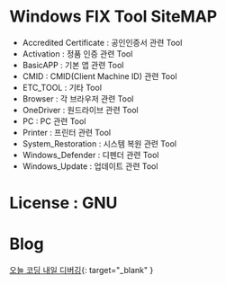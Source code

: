 # Windows FIX Tool SiteMAP
- Accredited Certificate : 공인인증서 관련 Tool
- Activation : 정품 인증 관련 Tool
- BasicAPP : 기본 앱 관련 Tool
- CMID : CMID(Client Machine ID) 관련 Tool
- ETC_TOOL : 기타 Tool
- Browser : 각 브라우저 관련 Tool
- OneDriver : 원드라이브 관련 Tool
- PC : PC 관련 Tool
- Printer : 프린터 관련 Tool
- System_Restoration : 시스템 복원 관련 Tool
- Windows_Defender : 디펜더 관련 Tool
- Windows_Update : 업데이트 관련 Tool

# License : GNU

# Blog
[오늘 코딩 내일 디버깅](http://developer-ankiwoong.tistory.com/){: target="_blank" }
